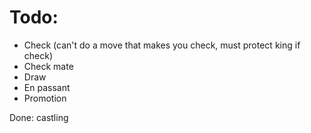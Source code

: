 # Todo:

- Check (can't do a move that makes you check, must protect king if check)
- Check mate
- Draw
- En passant
- Promotion

Done: castling
